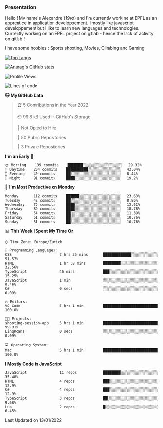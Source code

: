 ### Presentation

Hello ! My name's Alexandre (_19yo_) and I'm currently working at EPFL as an apprentice in application developpement. I mostly like javascript developpement but I like to learn new languages and technologies. Currently working on an EPFL project on gitlab - hence the lack of activity on gitlab !

I have some hobbies : Sports shooting, Movies, Climbing and Gaming.

[![Top Langs](https://github-readme-stats.vercel.app/api/top-langs/?username=jaavlex&layout=compact&langs_count=8&theme=react)](https://github.com/anuraghazra/github-readme-stats)

[![Anurag's GitHub stats](https://github-readme-stats.vercel.app/api?username=jaavlex&theme=react&show_icons=true&count_private=true)](https://github.com/anuraghazra/github-readme-stats)

<!--START_SECTION:waka-->
![Profile Views](http://img.shields.io/badge/Profile%20Views-0-blue)

![Lines of code](https://img.shields.io/badge/From%20Hello%20World%20I%27ve%20Written-183%20Thousand%20lines%20of%20code-blue)

**🐱 My GitHub Data** 

> 🏆 5 Contributions in the Year 2022
 > 
> 📦 99.8 kB Used in GitHub's Storage 
 > 
> 🚫 Not Opted to Hire
 > 
> 📜 50 Public Repositories 
 > 
> 🔑 3 Private Repositories  
 > 
**I'm an Early 🐤** 

```text
🌞 Morning    139 commits    ███████░░░░░░░░░░░░░░░░░░   29.32% 
🌆 Daytime    204 commits    ██████████░░░░░░░░░░░░░░░   43.04% 
🌃 Evening    40 commits     ██░░░░░░░░░░░░░░░░░░░░░░░   8.44% 
🌙 Night      91 commits     ████░░░░░░░░░░░░░░░░░░░░░   19.2%

```
📅 **I'm Most Productive on Monday** 

```text
Monday       112 commits    ██████░░░░░░░░░░░░░░░░░░░   23.63% 
Tuesday      42 commits     ██░░░░░░░░░░░░░░░░░░░░░░░   8.86% 
Wednesday    75 commits     ████░░░░░░░░░░░░░░░░░░░░░   15.82% 
Thursday     89 commits     ████░░░░░░░░░░░░░░░░░░░░░   18.78% 
Friday       54 commits     ██░░░░░░░░░░░░░░░░░░░░░░░   11.39% 
Saturday     51 commits     ██░░░░░░░░░░░░░░░░░░░░░░░   10.76% 
Sunday       51 commits     ██░░░░░░░░░░░░░░░░░░░░░░░   10.76%

```


📊 **This Week I Spent My Time On** 

```text
⌚︎ Time Zone: Europe/Zurich

💬 Programming Languages: 
CSS                      2 hrs 35 mins       █████████████░░░░░░░░░░░░   51.57% 
HTML                     1 hr 38 mins        ████████░░░░░░░░░░░░░░░░░   32.56% 
TypeScript               46 mins             ███░░░░░░░░░░░░░░░░░░░░░░   15.25% 
JavaScript               1 min               ░░░░░░░░░░░░░░░░░░░░░░░░░   0.46% 
C#                       0 secs              ░░░░░░░░░░░░░░░░░░░░░░░░░   0.09%

🔥 Editors: 
VS Code                  5 hrs 1 min         █████████████████████████   100.0%

🐱‍💻 Projects: 
shooting-session-app     5 hrs 1 min         █████████████████████████   99.91% 
LinqKoans                0 secs              ░░░░░░░░░░░░░░░░░░░░░░░░░   0.09%

💻 Operating System: 
Mac                      5 hrs 1 min         █████████████████████████   100.0%

```

**I Mostly Code in JavaScript** 

```text
JavaScript               11 repos            ████████░░░░░░░░░░░░░░░░░   35.48% 
HTML                     4 repos             ███░░░░░░░░░░░░░░░░░░░░░░   12.9% 
C#                       4 repos             ███░░░░░░░░░░░░░░░░░░░░░░   12.9% 
TypeScript               3 repos             ██░░░░░░░░░░░░░░░░░░░░░░░   9.68% 
Lua                      2 repos             █░░░░░░░░░░░░░░░░░░░░░░░░   6.45%

```



 Last Updated on 13/01/2022
<!--END_SECTION:waka-->
